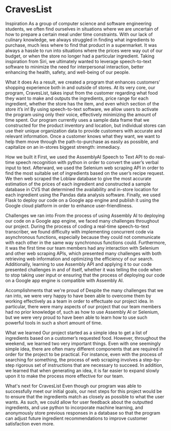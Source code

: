 # CravesList

Inspiration
As a group of computer science and software engineering students, we often find ourselves in situations where we are uncertain of how to prepare a certain meal under time constraints. With our lack of culinary knowledge, we always struggled in finding what ingredients to purchase, much less where to find that product in a supermarket. It was always a hassle to run into situations where the prices were way out of our budget, or when the store no longer had a particular ingredient. Taking inspiration from Siri, we ultimately wanted to leverage speech-to-text software to minimize the need for interpersonal interaction, better enhancing the health, safety, and well-being of our people.

What it does
As a result, we created a program that enhances customers’ shopping experience both in and outside of stores. At its very core, our program, CravesList, takes input from the customer regarding what food they want to make and outputs the ingredients, price range for each ingredient, whether the store has the item, and even which section of the store it’s in! By using speech-to-text software, we allow users to activate the program using only their voice, effectively minimizing the amount of time spent. Our program currently uses a sample data frame that we constructed for the product inventory and location, but individual stores can use their unique organization data to provide customers with accurate and relevant information. Once a customer knows what they want, we want to help them move through the path-to-purchase as easily as possible, and capitalize on an in-stores biggest strength: immediacy.

How we built it
First, we used the AssemblyAI Speech to Text API to do real-time speech recognition with python in order to convert the user’s verbal input to text. Afterward, we used the Selenium web scraping API in order to find the most suitable set of ingredients based on the user’s recipe request. We then web scraped the Loblaw database to give the most accurate estimation of the prices of each ingredient and constructed a sample database in CVS that determined the availability and in-store location for each ingredient using the Pandas data analysis software. Finally, we used Flask to deploy our code on a Google app engine and publish it using the Google cloud platform in order to enhance user-friendliness.

Challenges we ran into
From the process of using Assembly AI to deploying our code on a Google app engine, we faced many challenges throughout our project. During the process of coding a real-time speech-to-text transcriber, we found difficulty with implementing concurrent code via asynchronous functions, especially because they could not communicate with each other in the same way synchronous functions could. Furthermore, it was the first time our team members had any interaction with Selenium and other web scraping APIs, which presented many challenges with both retrieving web information and optimizing the efficiency of our search. Additionally, learning to use Assembly API and applying it to our code presented challenges in and of itself, whether it was telling the code when to stop taking user input or ensuring that the process of deploying our code on a Google app engine is compatible with Assembly AI.

Accomplishments that we're proud of
Despite the many challenges that we ran into, we were very happy to have been able to overcome them by working effectively as a team in order to effectuate our project idea. In particular, there were many aspects of our project that our team members had no prior knowledge of, such as how to use Assembly AI or Selenium, but we were very proud to have been able to learn how to use such powerful tools in such a short amount of time.

What we learned
Our project started as a simple idea to get a list of ingredients based on a customer’s requested food. However, throughout the weekend, we learned two very important things. Even with one seemingly simple idea, there are often many different components that are required in order for the project to be practical. For instance, even with the process of searching for something, the process of web scraping involves a step-by-step rigorous set of instructions that are necessary to succeed. In addition, we learned that when generating an idea, it is far easier to expand slowly upon it to make the process more effective for our team.

What's next for CravesList
Even though our program was able to successfully meet our initial goals, our next steps for this project would be to ensure that the ingredients match as closely as possible to what the user wants. As such, we could allow for user feedback about the outputted ingredients, and use python to incorporate machine learning, and anonymously store previous responses in a database so that the program can adjust future ingredient recommendations to improve customer satisfaction even more.

